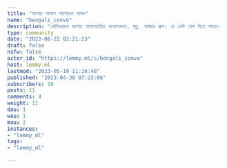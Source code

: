 ```yaml
---
title: "বাংলায় আলাপ আলোচনা আড্ডা" 
name: "bengali_convo"
description: "ফেডিভারসে বাংলায় আলাপচারিতা কথোপকথন, গল্প, আড্ডার গ্রুপ। যে কেউ যোগ দিতে পারেন। "
type: community
date: "2023-06-22 02:21:23"
draft: false
nsfw: false
actor_id: "https://lemmy.ml/c/bengali_convo"
host: lemmy.ml
lastmod: "2023-05-19 11:16:48"
published: "2023-04-30 07:23:06"
subscribers: 10
posts: 11
comments: 4
weight: 11
dau: 1
wau: 1
mau: 2
instances:
- "lemmy_ml"
tags: 
- "lemmy_ml"

---
```

